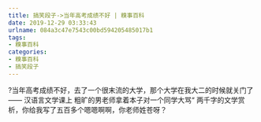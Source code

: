 ```yaml
---
title: 搞笑段子->当年高考成绩不好 | 糗事百科
date: 2019-12-29 03:33:43
urlname: 084a3c47e7543c00bd594205485017b1
tags: 
- 糗事百科
categories:
- 糗事百科
- 搞笑段子
---
```

?当年高考成绩不好，去了一个很末流的大学，那个大学在我大二的时候就关门了 —— 汉语言文学课上 粗旷的男老师拿着本子对一个同学大骂“ 两千字的文学赏析，你给我写了五百多个嗯嗯啊啊，你老师姓苍呀？


